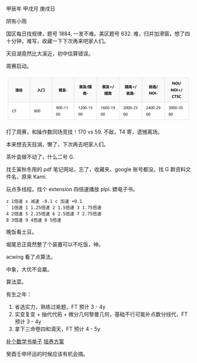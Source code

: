 甲辰年 甲戌月 庚戌日

阴有小雨

国区每日找规律，题号 1884, 一发不难。美区题号 632. 难，归并加滑窗，想了四十分钟，难写，收藏一下下次再来吧家人们。

天目湖竟然比大溪近，初中估算错误。

周赛启动。

![难度分对应](image.png)

打了周赛，和操作数同场竞技！170 vs 59. 不敌，T4 寄，遗憾离场。

本来想去天目湖，懒了，下次再去吧家人们。

茶叶盒做不动了，什么二号 G.

找壬寅秋冬用的 pdf 笔记网站，忘了，收藏夹、google 账号都没。找 G 群资料文件名，原来 Kami.

玩点多线程。找个 extension 四倍速播放 plpl. 嫖电子书。

```
z 1倍速 x 减速 -0.1 c 加速 +0.1
` 1倍速 1 1.25倍速 2 1.5倍速 3 1.75倍速
4 2倍速 5 2.25倍速 6 2.5倍速 7 2.75倍速
8 3倍速 9 4倍速 0 5倍速
```

晚饭看土豆。

堀尾忠正竟然整了个装置可以不吃饭，神。

acwing 看了点算法。

中象，大优不会赢。

算法菜。

有生之年：

1. 省选实力，熟练过紫题，FT 预计 3 - 4y
2. 实变复变 + 抽代代拓 + 微分几何黎曼几何，基础不行可能补点数分线代，FT 预计 3 - 4y
3. 拿下三命卷四和滴天，FT 预计 4 - 5y

[补个数学书单子](https://blog.itdevwu.com/post/350/)
[培养方案](https://math.tsinghua.edu.cn/__local/6/33/97/E9CB10797F374B6624AF93E74E9_1D3042C6_3FCB5.pdf?e=.pdf)

癸酉壬申坏运的时候应该有机会搞。